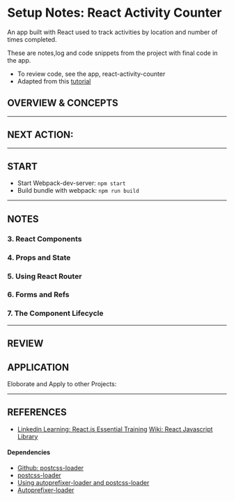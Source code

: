 # Setup Notes: React Activity Counter

An app built with React used to track activities by location and number of times completed.


These are notes,log and code snippets from the project with final code in the app.
- To review code, see the app, react-activity-counter
- Adapted from this [tutorial](https://www.linkedin.com/learning/react-js-essential-training/what-is-react)


## OVERVIEW & CONCEPTS






-------------------------------------------------

## NEXT ACTION:



-------------------------------------------------

## START

- Start Webpack-dev-server: ```npm start```  
- Build bundle with webpack:  ```npm run build```

-------------------------------------------------

## NOTES

### 3. React Components



### 4. Props and State


### 5. Using React Router

### 6. Forms and Refs


### 7. The Component Lifecycle



-------------------------------------------------

## REVIEW





## APPLICATION
Eloborate and Apply to other Projects:






-------------------------------------------------

## REFERENCES
- [Linkedin Learning: React.js Essential Training](https://www.linkedin.com/learning/react-js-essential-training/what-is-react)
[Wiki: React Javascript Library](https://en.wikipedia.org/wiki/React_(JavaScript_library)#JSX)


#### Dependencies
- [Github: postcss-loader](https://github.com/postcss/postcss-loader)
- [postcss-loader](https://www.npmjs.com/package/postcss-loader)
- [Using autoprefixer-loader and postcss-loader](https://github.com/postcss/autoprefixer#webpack)
- [Autoprefixer-loader](https://www.npmjs.com/package/autoprefixer-loader)















